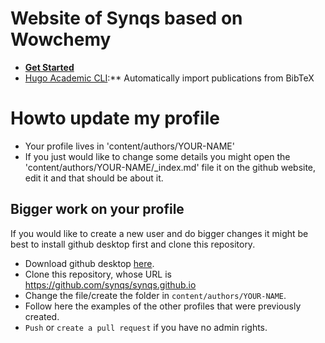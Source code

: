 # Website of Synqs based on Wowchemy

- [**Get Started**](https://wowchemy.com/templates/)
- [Hugo Academic CLI](https://github.com/wowchemy/hugo-academic-cli/):** Automatically import publications from BibTeX

# Howto update my profile
- Your profile lives in 'content/authors/YOUR-NAME'
- If you just would like to change some details you might open the 'content/authors/YOUR-NAME/_index.md' file it on the github website, edit it and that should be about it.

## Bigger work on your profile

If you would like to create a new user and do bigger changes it might be best to install github desktop first and clone this repository.

- Download github desktop [here](https://desktop.github.com/).
- Clone this repository,  whose URL is https://github.com/synqs/synqs.github.io
- Change the file/create the folder in `content/authors/YOUR-NAME`.
- Follow here the examples of the other profiles that were previously created.
- `Push` or `create a pull request` if you have no admin rights.
